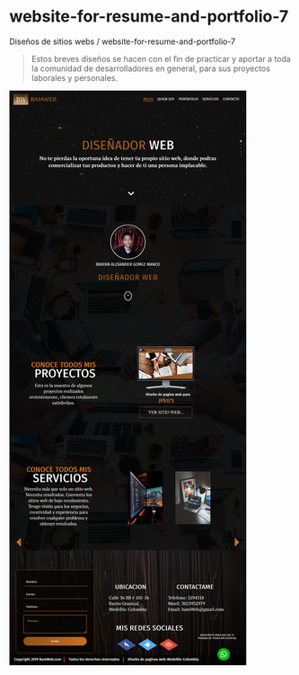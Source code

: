 # website-for-resume-and-portfolio-7

Diseños de sitios webs / website-for-resume-and-portfolio-7
> Estos breves diseños se hacen con el fin de practicar y aportar a toda la comunidad de desarrolladores en general, para sus proyectos laborales y personales.

![preview web site.](https://github.com/brayangomez22/website-for-resume-and-portfolio-7/blob/master/img/preview.jpg)
